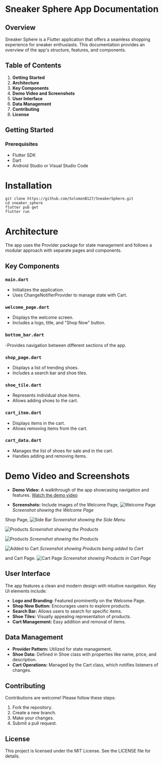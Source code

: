 # Sneaker Sphere App Documentation
## Overview

Sneaker Sphere is a Flutter application that offers a seamless shopping experience for sneaker enthusiasts. This documentation provides an overview of the app's structure, features, and components.

## Table of Contents
1. **Getting Started**
2. **Architecture**
3. **Key Components**
4. **Demo Video and Screenshots**
5. **User Interface**
6. **Data Management**
7. **Contributing**
8. **License**

## Getting Started

### Prerequisites

- Flutter SDK
- Dart
- Android Studio or Visual Studio Code

# Installation
```
git clone https://github.com/SolomonB127/SneakerSphere.git
cd sneaker_sphere
flutter pub get
flutter run 
```

# Architecture
The app uses the Provider package for state management and follows a modular approach with separate pages and components.

## Key Components

### `main.dart`

-  Initializes the application.
-  Uses ChangeNotifierProvider to manage state with Cart.

### `welcome_page.dart`

- Displays the welcome screen.
- Includes a logo, title, and "Shop Now" button.

### `bottom_bar.dart`

-Provides navigation between different sections of the app.

### `shop_page.dart`

- Displays a list of trending shoes.
- Includes a search bar and shoe tiles.

### `shoe_tile.dart`

- Represents individual shoe items.
- Allows adding shoes to the cart.

### `cart_item.dart`

- Displays items in the cart.
- Allows removing items from the cart.

### `cart_data.dart`

- Manages the list of shoes for sale and in the cart.
- Handles adding and removing items.

# Demo Video and Screenshots

- **Demo Video:** A walkthrough of the app showcasing navigation and features. 
[Watch the demo video](./lib/assets/video/SneakerSphere_demo.mp4)

- **Screenshots:** Include images of the Welcome Page, 
![Welcome Page](./lib/assets/screenshots/Welcomepage.png)
  *Screenshot showing the Welcome Page*

Shop Page, 
![Side Bar](./lib/assets/screenshots/Sidebar.png)
  *Screenshot showing the Side Menu*

![Products](./lib/assets/screenshots/List_of_Shoes.png)
  *Screenshot showing the Products*

![Products](./lib/assets/screenshots/List_of_Shoes2.png)
  *Screenshot showing the Products*

![Added to Cart](./lib/assets/screenshots/Added_to_Cart.png)
  *Screenshot showing Products being added to Cart*

and Cart Page.
![Cart Page](./lib/assets/screenshots/Cartpage.png)
  *Screenshot showing Products in Cart Page*

## User Interface
The app features a clean and modern design with intuitive navigation. Key UI elements include:

- **Logo and Branding:** Featured prominently on the Welcome Page.
- **Shop Now Button:** Encourages users to explore products.
- **Search Bar:** Allows users to search for specific items.
- **Shoe Tiles:** Visually appealing representation of products.
- **Cart Management:** Easy addition and removal of items.

## Data Management

- **Provider Pattern:** Utilized for state management.
- **Shoe Data:** Defined in Shoe class with properties like name, price, and description.
- **Cart Operations:** Managed by the Cart class, which notifies listeners of changes.

## Contributing
Contributions are welcome! Please follow these steps:

1. Fork the repository.
2. Create a new branch.
3. Make your changes.
4. Submit a pull request.

## License
This project is licensed under the MIT License. See the LICENSE file for details.
